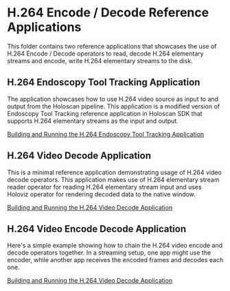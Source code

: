 # H.264 Encode / Decode Reference Applications

This folder contains two reference applications that showcases the use of H.264
Encode / Decode operators to read, decode H.264 elementary streams and encode,
write H.264 elementary streams to the disk.

## H.264 Endoscopy Tool Tracking Application

The application showcases how to use H.264 video source as input to and output
from the Holoscan pipeline. This application is a modified version of Endoscopy
Tool Tracking reference application in Holoscan SDK that supports H.264
elementary streams as the input and output.

[Building and Running the H.264 Endoscopy Tool Tracking Application](./h264_endoscopy_tool_tracking/README.md)

## H.264 Video Decode Application

This is a minimal reference application demonstrating usage of H.264 video
decode operators. This application makes use of H.264 elementary stream reader
operator for reading H.264 elementary stream input and uses Holoviz operator
for rendering decoded data to the native window.

[Building and Running the H.264 Video Decode Application](./h264_video_decode//README.md)


## H.264 Video Encode Decode Application

Here's a simple example showing how to chain the H.264 video encode and decode operators together. 
In a streaming setup, one app might use the encoder, while another app receives the encoded frames 
and decodes each one.

[Building and Running the H.264 Video Decode Application](./h264_video_encode_decode/README.md)
